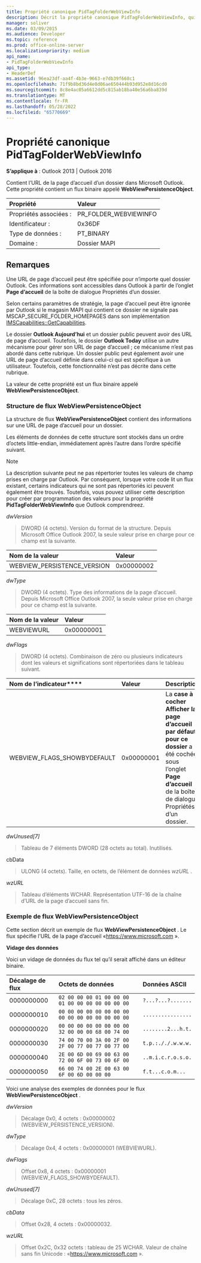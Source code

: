 ```yaml
---
title: Propriété canonique PidTagFolderWebViewInfo
description: Décrit la propriété canonique PidTagFolderWebViewInfo, qui contient l’URL de la page d’accueil d’un dossier dans Microsoft Outlook.
manager: soliver
ms.date: 03/09/2015
ms.audience: Developer
ms.topic: reference
ms.prod: office-online-server
ms.localizationpriority: medium
api_name:
- PidTagFolderWebViewInfo
api_type:
- HeaderDef
ms.assetid: 96ea23df-aa4f-4b3e-9663-e7db39f668c1
ms.openlocfilehash: 71f9b8bd36d4e0d06ae650444b93d952e8d16cd0
ms.sourcegitcommit: 8c8e4ac05a6612dd5c815ab18ba40e56a6ba839d
ms.translationtype: MT
ms.contentlocale: fr-FR
ms.lasthandoff: 05/28/2022
ms.locfileid: "65770669"
---
```

# <a name="pidtagfolderwebviewinfo-cannonical-property"></a>Propriété canonique PidTagFolderWebViewInfo

  
  
**S’applique à** : Outlook 2013 | Outlook 2016 
  
Contient l’URL de la page d’accueil d’un dossier dans Microsoft Outlook. Cette propriété contient un flux binaire appelé **WebViewPersistenceObject**.
  
|Propriété |Valeur |
|:-----|:-----|
|Propriétés associées :  <br/> |PR_FOLDER_WEBVIEWINFO  <br/> |
|Identificateur :  <br/> |0x36DF  <br/> |
|Type de données :  <br/> |PT_BINARY  <br/> |
|Domaine :  <br/> |Dossier MAPI  <br/> |
   
## <a name="remarks"></a>Remarques

Une URL de page d’accueil peut être spécifiée pour n’importe quel dossier Outlook. Ces informations sont accessibles dans Outlook à partir de l’onglet **Page d’accueil** de la boîte de dialogue Propriétés d’un dossier. 
  
Selon certains paramètres de stratégie, la page d’accueil peut être ignorée par Outlook si le magasin MAPI qui contient ce dossier ne signale pas MSCAP_SECURE_FOLDER_HOMEPAGES dans son implémentation [IMSCapabilities::GetCapabilities](pidtagfolderwebviewinfo-cannonical-property.md). 
  
Le dossier **Outlook Aujourd’hui** et un dossier public peuvent avoir des URL de page d’accueil. Toutefois, le dossier **Outlook Today** utilise un autre mécanisme pour gérer son URL de page d’accueil ; ce mécanisme n’est pas abordé dans cette rubrique. Un dossier public peut également avoir une URL de page d’accueil définie dans celui-ci qui est spécifique à un utilisateur. Toutefois, cette fonctionnalité n’est pas décrite dans cette rubrique. 
  
La valeur de cette propriété est un flux binaire appelé **WebViewPersistenceObject**.
  
### <a name="webviewpersistenceobject-stream-structure"></a>Structure de flux WebViewPersistenceObject

La structure de flux **WebViewPersistenceObject** contient des informations sur une URL de page d’accueil pour un dossier. 
  
Les éléments de données de cette structure sont stockés dans un ordre d’octets little-endian, immédiatement après l’autre dans l’ordre spécifié suivant. 
  
> [!NOTE]
> La description suivante peut ne pas répertorier toutes les valeurs de champ prises en charge par Outlook. Par conséquent, lorsque votre code lit un flux existant, certains indicateurs qui ne sont pas répertoriés ici peuvent également être trouvés. Toutefois, vous pouvez utiliser cette description pour créer par programmation des valeurs pour la propriété **PidTagFolderWebViewInfo** que Outlook comprendreez. 
  
 _dwVersion_
  
> DWORD (4 octets). Version du format de la structure. Depuis Microsoft Office Outlook 2007, la seule valeur prise en charge pour ce champ est la suivante.
    
|**Nom de la valeur**|**Valeur**|
|:-----|:-----|
|WEBVIEW_PERSISTENCE_VERSION  <br/> |0x00000002  <br/> |
   
 _dwType_
  
> DWORD (4 octets). Type des informations de la page d’accueil. Depuis Microsoft Office Outlook 2007, la seule valeur prise en charge pour ce champ est la suivante.
    
|**Nom de la valeur**|**Valeur**|
|:-----|:-----|
|WEBVIEWURL  <br/> |0x00000001  <br/> |
   
 _dwFlags_
  
> DWORD (4 octets). Combinaison de zéro ou plusieurs indicateurs dont les valeurs et significations sont répertoriées dans le tableau suivant.
    
|Nom de l’indicateur****|****Valeur****|****Description****|
|:-----|:-----|:-----|
|WEBVIEW_FLAGS_SHOWBYDEFAULT  <br/> |0x00000001  <br/> |La **case à cocher Afficher la page d’accueil par défaut pour ce dossier** a été cochée sous l’onglet **Page d’accueil** de la boîte de dialogue Propriétés d’un dossier. |
   
 _dwUnused[7]_
  
> Tableau de 7 éléments DWORD (28 octets au total). Inutilisés.
    
cbData
  
> ULONG (4 octets). Taille, en octets, de l’élément de données  _wzURL_ . 
    
 _wzURL_
  
> Tableau d’éléments WCHAR. Représentation UTF-16 de la chaîne d’URL de la page d’accueil sans fin.
    
### <a name="webviewpersistenceobject-stream-sample"></a>Exemple de flux WebViewPersistenceObject

Cette section décrit un exemple de flux **WebViewPersistenceObject** . Le flux spécifie l’URL de la page d’accueil «https://www.microsoft.com ». 
  
 **Vidage des données**
  
Voici un vidage de données du flux tel qu’il serait affiché dans un éditeur binaire.
  
|**Décalage de flux**|**Octets de données**|**Données ASCII**|
|:-----|:-----|:-----|
|0000000000  <br/> | `02 00 00 00 01 00 00 00 01 00 00 00 00 00 00 00` <br/> | `?...?...?.......` <br/> |
|0000000010  <br/> | `00 00 00 00 00 00 00 00 00 00 00 00 00 00 00 00` <br/> | `................` <br/> |
|0000000020  <br/> | `00 00 00 00 00 00 00 00 32 00 00 00 68 00 74 00` <br/> | `........2...h.t.` <br/> |
|0000000030  <br/> | `74 00 70 00 3A 00 2F 00 2F 00 77 00 77 00 77 00` <br/> | `t.p.:././.w.w.w.` <br/> |
|0000000040  <br/> | `2E 00 6D 00 69 00 63 00 72 00 6F 00 73 00 6F 00` <br/> | `..m.i.c.r.o.s.o.` <br/> |
|0000000050  <br/> | `66 00 74 00 2E 00 63 00 6F 00 6D 00 00 00` <br/> | `f.t...c.o.m...` <br/> |
   
Voici une analyse des exemples de données pour le flux **WebViewPersistenceObject** . 
  
 _dwVersion_
  
> Décalage 0x0, 4 octets : 0x00000002 (WEBVIEW_PERSISTENCE_VERSION).
    
 _dwType_
  
> Décalage 0x4, 4 octets : 0x00000001 (WEBVIEWURL).
    
 _dwFlags_
  
> Offset 0x8, 4 octets : 0x00000001 (WEBVIEW_FLAGS_SHOWBYDEFAULT).
    
 _dwUnused[7]_
  
> Décalage 0xC, 28 octets : tous les zéros.
    
 _cbData_
  
> Offset 0x28, 4 octets : 0x00000032.
    
 _wzURL_
  
> Offset 0x2C, 0x32 octets : tableau de 25 WCHAR. Valeur de chaîne sans fin Unicode : «https://www.microsoft.com ».
    

